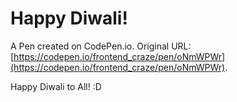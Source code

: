 # Happy Diwali!

A Pen created on CodePen.io. Original URL: [https://codepen.io/frontend_craze/pen/oNmWPWr](https://codepen.io/frontend_craze/pen/oNmWPWr).

Happy Diwali to All! :D